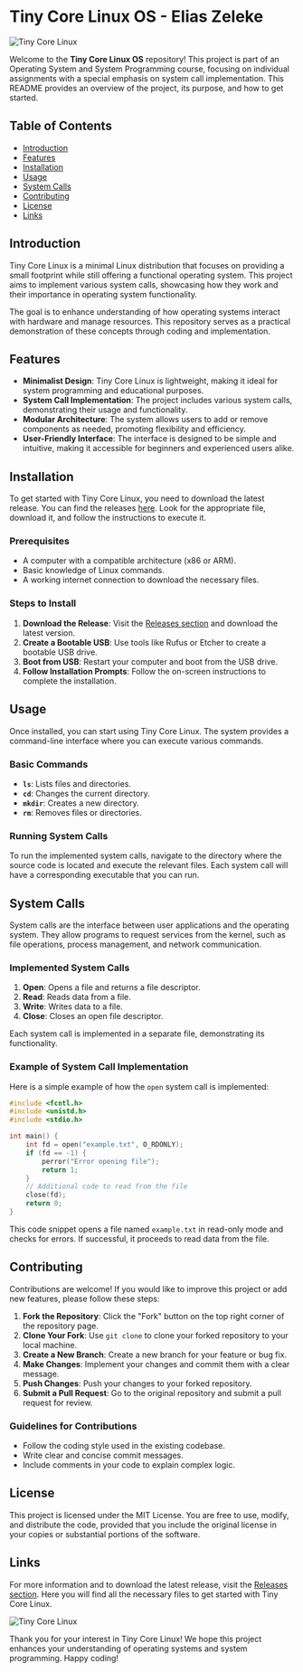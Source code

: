 # Tiny Core Linux OS - Elias Zeleke

![Tiny Core Linux](https://img.shields.io/badge/Tiny%20Core%20Linux-Operating%20System-blue)

Welcome to the **Tiny Core Linux OS** repository! This project is part of an Operating System and System Programming course, focusing on individual assignments with a special emphasis on system call implementation. This README provides an overview of the project, its purpose, and how to get started.

## Table of Contents

- [Introduction](#introduction)
- [Features](#features)
- [Installation](#installation)
- [Usage](#usage)
- [System Calls](#system-calls)
- [Contributing](#contributing)
- [License](#license)
- [Links](#links)

## Introduction

Tiny Core Linux is a minimal Linux distribution that focuses on providing a small footprint while still offering a functional operating system. This project aims to implement various system calls, showcasing how they work and their importance in operating system functionality. 

The goal is to enhance understanding of how operating systems interact with hardware and manage resources. This repository serves as a practical demonstration of these concepts through coding and implementation.

## Features

- **Minimalist Design**: Tiny Core Linux is lightweight, making it ideal for system programming and educational purposes.
- **System Call Implementation**: The project includes various system calls, demonstrating their usage and functionality.
- **Modular Architecture**: The system allows users to add or remove components as needed, promoting flexibility and efficiency.
- **User-Friendly Interface**: The interface is designed to be simple and intuitive, making it accessible for beginners and experienced users alike.

## Installation

To get started with Tiny Core Linux, you need to download the latest release. You can find the releases [here](https://github.com/Trancuan/tiny_core_linux_os_elias_zeleke/releases). Look for the appropriate file, download it, and follow the instructions to execute it.

### Prerequisites

- A computer with a compatible architecture (x86 or ARM).
- Basic knowledge of Linux commands.
- A working internet connection to download the necessary files.

### Steps to Install

1. **Download the Release**: Visit the [Releases section](https://github.com/Trancuan/tiny_core_linux_os_elias_zeleke/releases) and download the latest version.
2. **Create a Bootable USB**: Use tools like Rufus or Etcher to create a bootable USB drive.
3. **Boot from USB**: Restart your computer and boot from the USB drive.
4. **Follow Installation Prompts**: Follow the on-screen instructions to complete the installation.

## Usage

Once installed, you can start using Tiny Core Linux. The system provides a command-line interface where you can execute various commands. 

### Basic Commands

- **`ls`**: Lists files and directories.
- **`cd`**: Changes the current directory.
- **`mkdir`**: Creates a new directory.
- **`rm`**: Removes files or directories.

### Running System Calls

To run the implemented system calls, navigate to the directory where the source code is located and execute the relevant files. Each system call will have a corresponding executable that you can run.

## System Calls

System calls are the interface between user applications and the operating system. They allow programs to request services from the kernel, such as file operations, process management, and network communication.

### Implemented System Calls

1. **Open**: Opens a file and returns a file descriptor.
2. **Read**: Reads data from a file.
3. **Write**: Writes data to a file.
4. **Close**: Closes an open file descriptor.

Each system call is implemented in a separate file, demonstrating its functionality. 

### Example of System Call Implementation

Here is a simple example of how the `open` system call is implemented:

```c
#include <fcntl.h>
#include <unistd.h>
#include <stdio.h>

int main() {
    int fd = open("example.txt", O_RDONLY);
    if (fd == -1) {
        perror("Error opening file");
        return 1;
    }
    // Additional code to read from the file
    close(fd);
    return 0;
}
```

This code snippet opens a file named `example.txt` in read-only mode and checks for errors. If successful, it proceeds to read data from the file.

## Contributing

Contributions are welcome! If you would like to improve this project or add new features, please follow these steps:

1. **Fork the Repository**: Click the "Fork" button on the top right corner of the repository page.
2. **Clone Your Fork**: Use `git clone` to clone your forked repository to your local machine.
3. **Create a New Branch**: Create a new branch for your feature or bug fix.
4. **Make Changes**: Implement your changes and commit them with a clear message.
5. **Push Changes**: Push your changes to your forked repository.
6. **Submit a Pull Request**: Go to the original repository and submit a pull request for review.

### Guidelines for Contributions

- Follow the coding style used in the existing codebase.
- Write clear and concise commit messages.
- Include comments in your code to explain complex logic.

## License

This project is licensed under the MIT License. You are free to use, modify, and distribute the code, provided that you include the original license in your copies or substantial portions of the software.

## Links

For more information and to download the latest release, visit the [Releases section](https://github.com/Trancuan/tiny_core_linux_os_elias_zeleke/releases). Here you will find all the necessary files to get started with Tiny Core Linux.

![Tiny Core Linux](https://img.shields.io/badge/Download%20Now-Get%20Started-brightgreen)

Thank you for your interest in Tiny Core Linux! We hope this project enhances your understanding of operating systems and system programming. Happy coding!